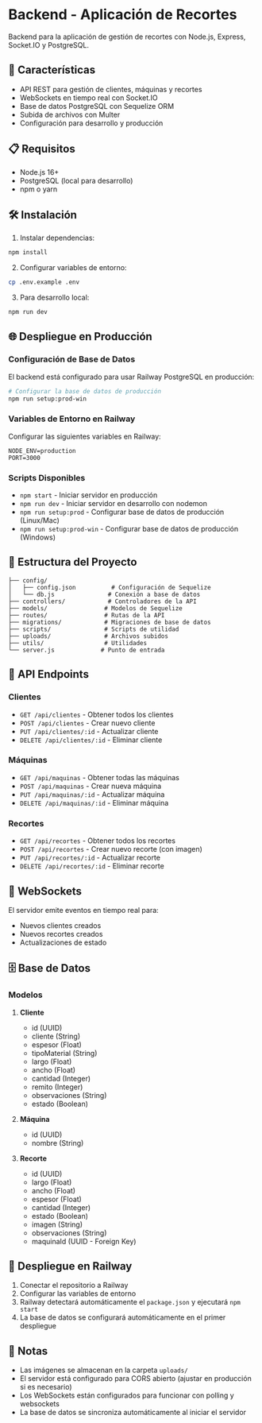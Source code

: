 # Backend - Aplicación de Recortes

Backend para la aplicación de gestión de recortes con Node.js, Express, Socket.IO y PostgreSQL.

## 🚀 Características

- API REST para gestión de clientes, máquinas y recortes
- WebSockets en tiempo real con Socket.IO
- Base de datos PostgreSQL con Sequelize ORM
- Subida de archivos con Multer
- Configuración para desarrollo y producción

## 📋 Requisitos

- Node.js 16+
- PostgreSQL (local para desarrollo)
- npm o yarn

## 🛠️ Instalación

1. Instalar dependencias:
```bash
npm install
```

2. Configurar variables de entorno:
```bash
cp .env.example .env
```

3. Para desarrollo local:
```bash
npm run dev
```

## 🌐 Despliegue en Producción

### Configuración de Base de Datos

El backend está configurado para usar Railway PostgreSQL en producción:

```bash
# Configurar la base de datos de producción
npm run setup:prod-win
```

### Variables de Entorno en Railway

Configurar las siguientes variables en Railway:

```
NODE_ENV=production
PORT=3000
```

### Scripts Disponibles

- `npm start` - Iniciar servidor en producción
- `npm run dev` - Iniciar servidor en desarrollo con nodemon
- `npm run setup:prod` - Configurar base de datos de producción (Linux/Mac)
- `npm run setup:prod-win` - Configurar base de datos de producción (Windows)

## 📁 Estructura del Proyecto

```
├── config/
│   ├── config.json          # Configuración de Sequelize
│   └── db.js               # Conexión a base de datos
├── controllers/            # Controladores de la API
├── models/                # Modelos de Sequelize
├── routes/                # Rutas de la API
├── migrations/            # Migraciones de base de datos
├── scripts/               # Scripts de utilidad
├── uploads/               # Archivos subidos
├── utils/                 # Utilidades
└── server.js             # Punto de entrada
```

## 🔗 API Endpoints

### Clientes
- `GET /api/clientes` - Obtener todos los clientes
- `POST /api/clientes` - Crear nuevo cliente
- `PUT /api/clientes/:id` - Actualizar cliente
- `DELETE /api/clientes/:id` - Eliminar cliente

### Máquinas
- `GET /api/maquinas` - Obtener todas las máquinas
- `POST /api/maquinas` - Crear nueva máquina
- `PUT /api/maquinas/:id` - Actualizar máquina
- `DELETE /api/maquinas/:id` - Eliminar máquina

### Recortes
- `GET /api/recortes` - Obtener todos los recortes
- `POST /api/recortes` - Crear nuevo recorte (con imagen)
- `PUT /api/recortes/:id` - Actualizar recorte
- `DELETE /api/recortes/:id` - Eliminar recorte

## 🔄 WebSockets

El servidor emite eventos en tiempo real para:
- Nuevos clientes creados
- Nuevos recortes creados
- Actualizaciones de estado

## 🗄️ Base de Datos

### Modelos

1. **Cliente**
   - id (UUID)
   - cliente (String)
   - espesor (Float)
   - tipoMaterial (String)
   - largo (Float)
   - ancho (Float)
   - cantidad (Integer)
   - remito (Integer)
   - observaciones (String)
   - estado (Boolean)

2. **Máquina**
   - id (UUID)
   - nombre (String)

3. **Recorte**
   - id (UUID)
   - largo (Float)
   - ancho (Float)
   - espesor (Float)
   - cantidad (Integer)
   - estado (Boolean)
   - imagen (String)
   - observaciones (String)
   - maquinaId (UUID - Foreign Key)

## 🚀 Despliegue en Railway

1. Conectar el repositorio a Railway
2. Configurar las variables de entorno
3. Railway detectará automáticamente el `package.json` y ejecutará `npm start`
4. La base de datos se configurará automáticamente en el primer despliegue

## 📝 Notas

- Las imágenes se almacenan en la carpeta `uploads/`
- El servidor está configurado para CORS abierto (ajustar en producción si es necesario)
- Los WebSockets están configurados para funcionar con polling y websockets
- La base de datos se sincroniza automáticamente al iniciar el servidor